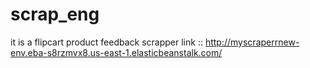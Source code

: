 # scrap_eng

it is a flipcart product feedback scrapper 
link :: http://myscraperrnew-env.eba-s8rzmvx8.us-east-1.elasticbeanstalk.com/
